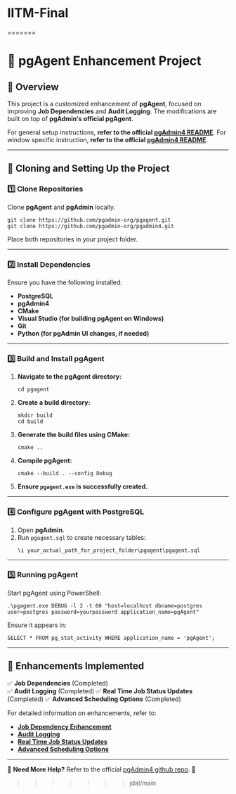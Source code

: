 # IITM-Final
=======
# 🚀 pgAgent Enhancement Project

## 📌 Overview
This project is a customized enhancement of **pgAgent**, focused on improving **Job Dependencies** and **Audit Logging**. The modifications are built on top of **pgAdmin's official pgAgent**.

For general setup instructions, **refer to the official [pgAdmin4 README](https://github.com/pgadmin-org/pgadmin4/blob/master/README.md)**.
For window specific instruction, **refer to the official [pgAdmin4 README](https://github.com/pgadmin-org/pgadmin4/blob/master/pkg/win32/README.md)**.

---

## 🔧 Cloning and Setting Up the Project

### **1️⃣ Clone Repositories**
Clone **pgAgent** and **pgAdmin** locally.

```
git clone https://github.com/pgadmin-org/pgagent.git
git clone https://github.com/pgadmin-org/pgadmin4.git
```

Place both repositories in your project folder.

---

### **2️⃣ Install Dependencies**
Ensure you have the following installed:
- **PostgreSQL**
- **pgAdmin4**
- **CMake**
- **Visual Studio (for building pgAgent on Windows)**
- **Git**
- **Python (for pgAdmin UI changes, if needed)**

---

### **3️⃣ Build and Install pgAgent**
1. **Navigate to the pgAgent directory:**
   ```
   cd pgagent
   ```

2. **Create a build directory:**
   ```
   mkdir build
   cd build
   ```

3. **Generate the build files using CMake:**
   ```
   cmake ..
   ```

4. **Compile pgAgent:**
   ```
   cmake --build . --config Debug
   ```

5. **Ensure `pgagent.exe` is successfully created.**

---

### **4️⃣ Configure pgAgent with PostgreSQL**
1. Open **pgAdmin**.
2. Run `pgagent.sql` to create necessary tables:
   ```
   \i your_actual_path_for_project_folder\pgagent\pgagent.sql
   ```

---

### **5️⃣ Running pgAgent**
Start pgAgent using PowerShell:

```
.\pgagent.exe DEBUG -l 2 -t 60 "host=localhost dbname=postgres user=postgres password=yourpassword application_name=pgAgent"
```

Ensure it appears in:

```
SELECT * FROM pg_stat_activity WHERE application_name = 'pgAgent';
```

---

## 📜 Enhancements Implemented
✅ **Job Dependencies** (Completed)  
✅ **Audit Logging** (Completed) 
✅ **Real Time Job Status Updates** (Completed) 
✅ **Advanced Scheduling Options** (Completed) 
 

For detailed information on enhancements, refer to:
- [**Job Dependency Enhancement**](./Enhancements/Job_Dependency/readme.md)  
- [**Audit Logging**](./Enhancements/Audit_Logging/readme.md)
- [**Real Time Job Status Updates**](./Enhancements/Real_Time_Job_Status/Real%20Time%20Job%20Status%20And%20Alerting.md)
- [**Advanced Scheduling Options**](./Enhancements/Advanced_Scheduling/README.md)

---

📌 **Need More Help?** Refer to the official [pgAdmin4 github repo](https://github.com/pgadmin-org/pgadmin4/tree/master). 🚀
>>>>>>> jdal/main
